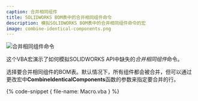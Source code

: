 ```yaml
---
caption: 合并相同组件
title: SOLIDWORKS BOM表中的合并相同组件命令
description: 模拟SOLIDWORKS BOM表中的合并相同组件命令的宏
image: combine-identical-components.png
---
```

![合并相同组件命令](combine-identical-components.png)

这个VBA宏演示了如何模拟SOLIDWORKS API中缺失的*合并相同组件*命令。

选择要合并相同组件的BOM表。默认情况下，所有组件都会被合并，但可以通过更改宏中**CombineIdenticalComponents**函数的参数来指定要合并的行。

{% code-snippet { file-name: Macro.vba } %}